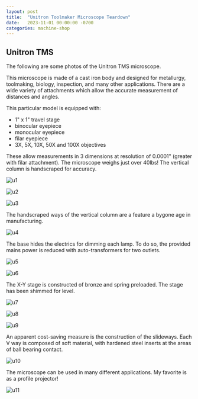 ```yaml
---
layout: post
title:  "Unitron Toolmaker Microscope Teardown"
date:   2023-11-01 00:00:00 -0700
categories: machine-shop
---
```


## Unitron TMS

The following are some photos of the Unitron TMS microscope.

This microscope is made of a cast iron body and designed for metallurgy, toolmaking,
biology, inspection, and many other applications. There are a wide variety of
attachments which allow the accurate measurement of distances and angles. 

This particular model is equipped with: 

 - 1" x 1" travel stage
 - binocular eyepiece
 - monocular eyepiece
 - filar eyepiece
 - 3X, 5X, 10X, 50X and 100X objectives

These allow measurements in 3 dimensions at resolution of 0.0001" (greater with filar attachment).
The microscope weighs just over 40lbs! The vertical column is handscraped for accuracy.


![u1](/assets/2023-unitron/u1.JPG)

![u2](/assets/2023-unitron/u2.JPG)

![u3](/assets/2023-unitron/u3.JPG)

The handscraped ways of the vertical column are a feature a bygone age in manufacturing.

![u4](/assets/2023-unitron/u4.JPG)

The base hides the electrics for dimming each lamp. To do so, the provided mains power is reduced
with auto-transformers for two outlets.

![u5](/assets/2023-unitron/u5.JPG)

![u6](/assets/2023-unitron/u6.JPG)

The X-Y stage is constructed of bronze and spring preloaded. The stage has been shimmed for level.

![u7](/assets/2023-unitron/u7.JPG)

![u8](/assets/2023-unitron/u8.JPG)

![u9](/assets/2023-unitron/u9.JPG)

An apparent cost-saving measure is the construction of the slideways. Each V way is composed
of soft material, with hardened steel inserts at the areas of ball bearing contact.

![u10](/assets/2023-unitron/u10.JPG)

The microscope can be used in many different applications. My favorite is as a profile projector!

![u11](/assets/2023-unitron/u11.JPG)
